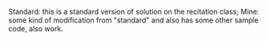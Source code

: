 Standard: this is a standard version of solution on the recitation class;
Mine: some kind of modification from "standard" and also has some other sample code, also work.